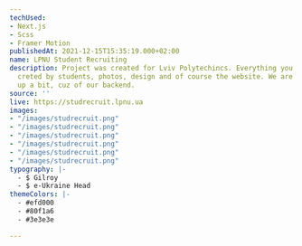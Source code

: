 ```yaml
---
techUsed:
- Next.js
- Scss
- Framer Motion
publishedAt: 2021-12-15T15:35:19.000+02:00
name: LPNU Student Recruiting
description: Project was created for Lviv Polytechincs. Everything you see there was
  creted by students, photos, design and of course the website. We are kinda backing
  up a bit, cuz of our backend.
source: ''
live: https://studrecruit.lpnu.ua
images:
- "/images/studrecruit.png"
- "/images/studrecruit.png"
- "/images/studrecruit.png"
- "/images/studrecruit.png"
- "/images/studrecruit.png"
- "/images/studrecruit.png"
typography: |-
  - $ Gilroy
  - $ e-Ukraine Head
themeColors: |-
  - #efd000
  - #80f1a6
  - #3e3e3e

---
```

